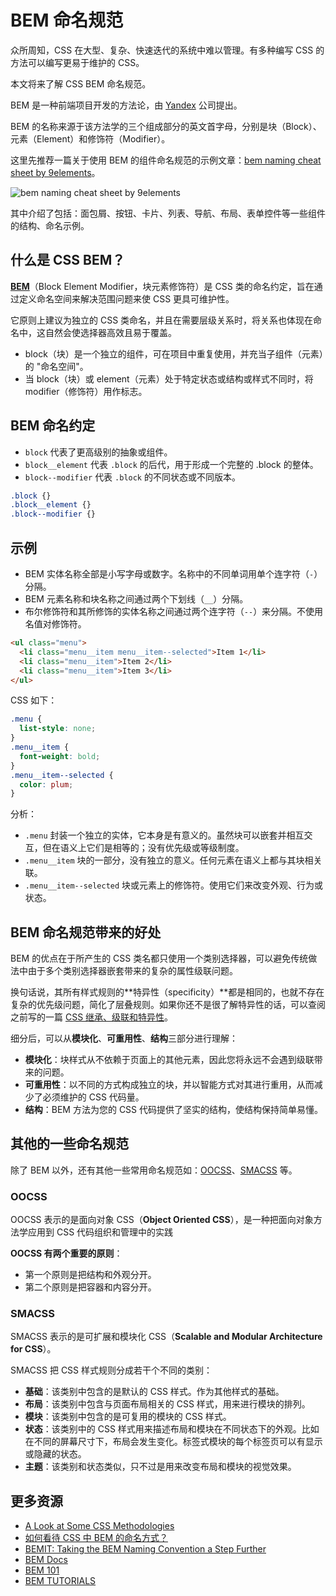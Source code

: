 # BEM 命名规范

众所周知，CSS 在大型、复杂、快速迭代的系统中难以管理。有多种编写 CSS 的方法可以编写更易于维护的 CSS。

本文将来了解 CSS BEM 命名规范。

BEM 是一种前端项目开发的方法论，由 [Yandex](http://yandex.ru/) 公司提出。

BEM 的名称来源于该方法学的三个组成部分的英文首字母，分别是块（Block）、元素（Element）和修饰符（Modifier）。

这里先推荐一篇关于使用 BEM 的组件命名规范的示例文章：[bem naming cheat sheet by 9elements](https://9elements.com/bem-cheat-sheet/#form-blocks)。

![bem naming cheat sheet by 9elements](https://upload-images.jianshu.io/upload_images/18281896-17eb45f3195525d4.png?imageMogr2/auto-orient/strip%7CimageView2/2/w/1240)

其中介绍了包括：面包屑、按钮、卡片、列表、导航、布局、表单控件等一些组件的结构、命名示例。

## 什么是 CSS BEM？

**[BEM](https://bem.info/)**（Block Element Modifier，块元素修饰符）是 CSS 类的命名约定，旨在通过定义命名空间来解决范围问题来使 CSS 更具可维护性。

它原则上建议为独立的 CSS 类命名，并且在需要层级关系时，将关系也体现在命名中，这自然会使选择器高效且易于覆盖。

- block（块）是一个独立的组件，可在项目中重复使用，并充当子组件（元素）的 "命名空间"。
- 当 block（块）或 element（元素）处于特定状态或结构或样式不同时，将 modifier（修饰符）用作标志。

## BEM 命名约定

- `block` 代表了更高级别的抽象或组件。
- `block__element` 代表 `.block` 的后代，用于形成一个完整的 .block 的整体。
- `block--modifier` 代表 `.block` 的不同状态或不同版本。

```css
.block {}
.block__element {}
.block--modifier {}
```

## 示例

- BEM 实体名称全部是小写字母或数字。名称中的不同单词用单个连字符（`-`）分隔。
- BEM 元素名称和块名称之间通过两个下划线（`__`）分隔。
- 布尔修饰符和其所修饰的实体名称之间通过两个连字符（`--`）来分隔。不使用名值对修饰符。

```html
<ul class="menu">
  <li class="menu__item menu__item--selected">Item 1</li>
  <li class="menu__item">Item 2</li>
  <li class="menu__item">Item 3</li>
</ul>
```

CSS 如下：

```css
.menu {
  list-style: none;
}
.menu__item {
  font-weight: bold;
}
.menu__item--selected {
  color: plum;
}
```

分析：

- `.menu` 封装一个独立的实体，它本身是有意义的。虽然块可以嵌套并相互交互，但在语义上它们是相等的；没有优先级或等级制度。
- `.menu__item` 块的一部分，没有独立的意义。任何元素在语义上都与其块相关联。
- `.menu__item--selected` 块或元素上的修饰符。使用它们来改变外观、行为或状态。

## BEM 命名规范带来的好处

BEM 的优点在于所产生的 CSS 类名都只使用一个类别选择器，可以避免传统做法中由于多个类别选择器嵌套带来的复杂的属性级联问题。

换句话说，其所有样式规则的**特异性（specificity）**都是相同的，也就不存在复杂的优先级问题，简化了层叠规则。如果你还不是很了解特异性的话，可以查阅之前写的一篇 [CSS 继承、级联和特异性](https://github.com/lio-zero/blog/blob/master/CSS/CSS%20%E7%BB%A7%E6%89%BF%E3%80%81%E7%BA%A7%E8%81%94%E5%92%8C%E7%89%B9%E5%BC%82%E6%80%A7.md)。

细分后，可以从**模块化**、**可重用性**、**结构**三部分进行理解：

- **模块化**：块样式从不依赖于页面上的其他元素，因此您将永远不会遇到级联带来的问题。
- **可重用性**：以不同的方式构成独立的块，并以智能方式对其进行重用，从而减少了必须维护的 CSS 代码量。
- **结构**：BEM 方法为您的 CSS 代码提供了坚实的结构，使结构保持简单易懂。

## 其他的一些命名规范

除了 BEM 以外，还有其他一些常用命名规范如：[OOCSS](http://oocss.org/)、[SMACSS](https://smacss.com/) 等。

### OOCSS

OOCSS 表示的是面向对象 CSS（**Object Oriented CSS**），是一种把面向对象方法学应用到 CSS 代码组织和管理中的实践

**OOCSS 有两个重要的原则**：

- 第一个原则是把结构和外观分开。
- 第二个原则是把容器和内容分开。

### SMACSS

SMACSS 表示的是可扩展和模块化 CSS（**Scalable and Modular Architecture for CSS**）。

SMACSS 把 CSS 样式规则分成若干个不同的类别：

- **基础**：该类别中包含的是默认的 CSS 样式。作为其他样式的基础。
- **布局**：该类别中包含与页面布局相关的 CSS 样式，用来进行模块的排列。
- **模块**：该类别中包含的是可复用的模块的 CSS 样式。
- **状态**：该类别中的 CSS 样式用来描述布局和模块在不同状态下的外观。比如在不同的屏幕尺寸下，布局会发生变化。标签式模块的每个标签页可以有显示或隐藏的状态。
- **主题**：该类别和状态类似，只不过是用来改变布局和模块的视觉效果。

## 更多资源

- [A Look at Some CSS Methodologies](https://www.webfx.com/blog/web-design/css-methodologies/)
- [如何看待 CSS 中 BEM 的命名方式？](https://www.zhihu.com/question/21935157/answer/20116700)
- [BEMIT: Taking the BEM Naming Convention a Step Further](https://csswizardry.com/2015/08/bemit-taking-the-bem-naming-convention-a-step-further/)
- [BEM Docs](https://en.bem.info/methodology/quick-start)
- [BEM 101](https://css-tricks.com/bem-101)
- [BEM TUTORIALS](https://en.bem.info/tutorials/)
